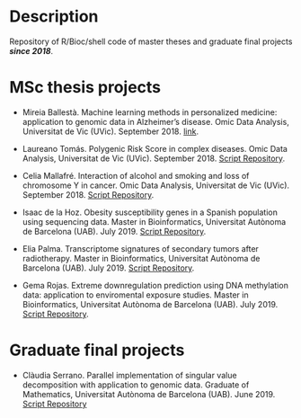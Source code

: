 # Description

Repository of R/Bioc/shell code of master theses and graduate final projects **_since 2018_**.

# MSc thesis projects 

- Mireia Ballestà. Machine learning methods in personalized medicine: application to genomic data in Alzheimer’s disease. Omic Data Analysis, Universitat de Vic (UVic). September 2018. [link](https://github.com/isglobal-brge/master_thesis/tree/master/machine_learning).

- Laureano Tomás. Polygenic Risk Score in complex diseases. Omic Data Analysis, Universitat de Vic (UVic). September 2018. [Script Repository](https://github.com/isglobal-brge/master_thesis/tree/master/genetic_score).

- Celia Mallafré. Interaction of alcohol and smoking and loss of chromosome Y in cancer. Omic Data Analysis, Universitat de Vic (UVic). September 2018. [Script Repository](https://github.com/isglobal-brge/master_thesis/tree/master/LOY_interaction).

- Isaac de la Hoz. Obesity susceptibility genes in a Spanish population using sequencing data. Master in Bioinformatics, Universitat Autònoma de Barcelona (UAB). July 2019. [Script Repository](https://github.com/isglobal-brge/master_thesis/tree/master/obesitySeq).

- Elia Palma. Transcriptome signatures of secondary tumors after radiotherapy. Master in Bioinformatics, Universitat Autònoma de Barcelona (UAB). July 2019. [Script Repository](https://github.com/isglobal-brge/master_thesis/tree/master/radiation_cancer).

- Gema Rojas. Extreme downregulation prediction using DNA methylation data: application to enviromental exposure studies. Master in Bioinformatics, Universitat Autònoma de Barcelona (UAB). July 2019. [Script Repository](https://github.com/isglobal-brge/master_thesis/tree/master/EDY).

# Graduate final projects

- Clàudia Serrano. Parallel implementation of singular value decomposition with application to genomic data. Graduate of Mathematics, Universitat Autònoma de Barcelona (UAB). June 2019. [Script Repository](https://github.com/isglobal-brge/master_thesis/tree/master/parallel_SVD)

